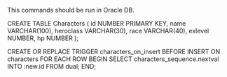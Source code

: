 This commands should be run in Oracle DB.


CREATE TABLE Characters (
   id         NUMBER PRIMARY KEY,
   name       VARCHAR(100),
   heroclass      VARCHAR(30),
   race     VARCHAR(40),
   exlevel      NUMBER,
   hp        NUMBER
);

CREATE OR REPLACE TRIGGER characters_on_insert
  BEFORE INSERT ON characters
  FOR EACH ROW
BEGIN
  SELECT characters_sequence.nextval
  INTO :new.id
  FROM dual;
END;


